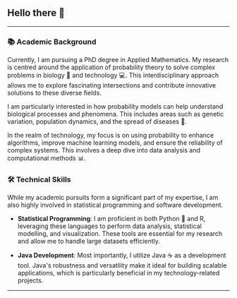 ## Hello there 👋

---

### 📚 Academic Background

Currently, I am pursuing a PhD degree in Applied Mathematics. My research is centred around the application of probability theory to solve complex problems in biology 🧬 and technology 💻. This interdisciplinary approach allows me to explore fascinating intersections and contribute innovative solutions to these diverse fields.

I am particularly interested in how probability models can help understand biological processes and phenomena. This includes areas such as genetic variation, population dynamics, and the spread of diseases 🦠.

In the realm of technology, my focus is on using probability to enhance algorithms, improve machine learning models, and ensure the reliability of complex systems. This involves a deep dive into data analysis and computational methods 📊.

### 🛠️ Technical Skills

While my academic pursuits form a significant part of my expertise, I am also highly involved in statistical programming and software development.

- **Statistical Programming**: I am proficient in both Python 🐍 and R, leveraging these languages to perform data analysis, statistical modelling, and visualization. These tools are essential for my research and allow me to handle large datasets efficiently.

- **Java Development**: Most importantly, I utilize Java ☕ as a development tool. Java's robustness and versatility make it ideal for building scalable applications, which is particularly beneficial in my technology-related projects.

---


<!--
**Ed-VanDerSar/Ed-VanDerSar** is a ✨ _special_ ✨ repository because its `README.md` (this file) appears on your GitHub profile.

Here are some ideas to get you started:

- 🔭 I’m currently working on ...
- 🌱 I’m currently learning ...
- 👯 I’m looking to collaborate on ...
- 🤔 I’m looking for help with ...
- 💬 Ask me about ...
- 📫 How to reach me: ...
- 😄 Pronouns: ...
- ⚡ Fun fact: ...
-->
